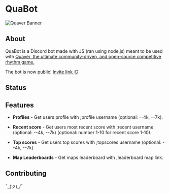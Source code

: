 # QuaBot

![Quaver Banner](https://i.imgur.com/Od0n5PO.png)

## About 

QuaBot is a Discord bot made with JS (ran using node.js) meant to be used with [Quaver, the ultimate community-driven, and open-source competitive rhythm game.](https://github.com/Quaver/Quaver)

The bot is now public! [Invite link :D](https://discord.com/oauth2/authorize?client_id=709437052743057418&permissions=8&scope=bot)

## Status

## Features

* **Profiles** - Get users profile with ;profile username (optional: --4k, --7k).

* **Recent score** - Get users most recent score with ;recent username (optional: --4k, --7k) (optional: number 1-10 for recent score 1-10).

* **Top scores** - Get users top scores with ;topscores username (optional: --4k, --7k).

* **Map Leaderboards** - Get maps leaderboard with ;leaderboard map link.

## Contributing 

¯\_(ツ)_/¯
